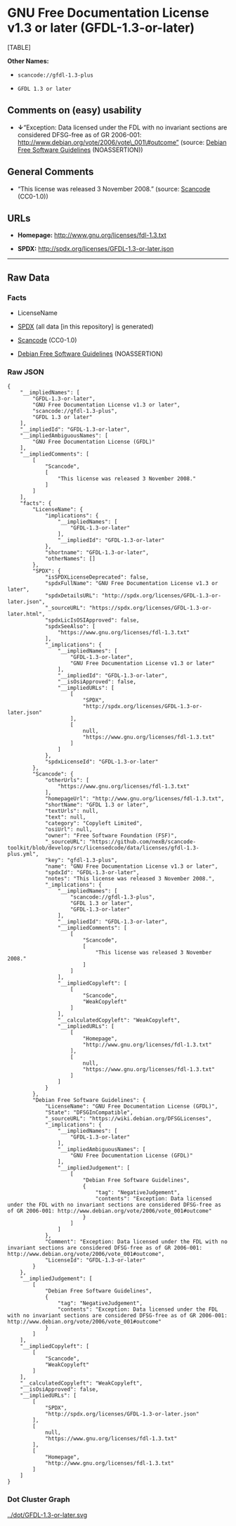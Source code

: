 GNU Free Documentation License v1.3 or later (GFDL-1.3-or-later)
================================================================

[TABLE]

**Other Names:**

-   `scancode://gfdl-1.3-plus`

-   `GFDL 1.3 or later`

Comments on (easy) usability
----------------------------

-   **↓**“Exception: Data licensed under the FDL with no invariant
    sections are considered DFSG-free as of GR 2006-001:
    http://www.debian.org/vote/2006/vote\_001\#outcome” (source: [Debian
    Free Software
    Guidelines](https://wiki.debian.org/DFSGLicenses "Debian Free Software Guidelines")
    (NOASSERTION))

General Comments
----------------

-   “This license was released 3 November 2008.” (source:
    [Scancode](https://github.com/nexB/scancode-toolkit/blob/develop/src/licensedcode/data/licenses/gfdl-1.3-plus.yml "Scancode")
    (CC0-1.0))

URLs
----

-   **Homepage:** http://www.gnu.org/licenses/fdl-1.3.txt

-   **SPDX:** http://spdx.org/licenses/GFDL-1.3-or-later.json

------------------------------------------------------------------------

Raw Data
--------

### Facts

-   LicenseName

-   [SPDX](https://spdx.org/licenses/GFDL-1.3-or-later.html "SPDX") (all
    data \[in this repository\] is generated)

-   [Scancode](https://github.com/nexB/scancode-toolkit/blob/develop/src/licensedcode/data/licenses/gfdl-1.3-plus.yml "Scancode")
    (CC0-1.0)

-   [Debian Free Software
    Guidelines](https://wiki.debian.org/DFSGLicenses "Debian Free Software Guidelines")
    (NOASSERTION)

### Raw JSON

    {
        "__impliedNames": [
            "GFDL-1.3-or-later",
            "GNU Free Documentation License v1.3 or later",
            "scancode://gfdl-1.3-plus",
            "GFDL 1.3 or later"
        ],
        "__impliedId": "GFDL-1.3-or-later",
        "__impliedAmbiguousNames": [
            "GNU Free Documentation License (GFDL)"
        ],
        "__impliedComments": [
            [
                "Scancode",
                [
                    "This license was released 3 November 2008."
                ]
            ]
        ],
        "facts": {
            "LicenseName": {
                "implications": {
                    "__impliedNames": [
                        "GFDL-1.3-or-later"
                    ],
                    "__impliedId": "GFDL-1.3-or-later"
                },
                "shortname": "GFDL-1.3-or-later",
                "otherNames": []
            },
            "SPDX": {
                "isSPDXLicenseDeprecated": false,
                "spdxFullName": "GNU Free Documentation License v1.3 or later",
                "spdxDetailsURL": "http://spdx.org/licenses/GFDL-1.3-or-later.json",
                "_sourceURL": "https://spdx.org/licenses/GFDL-1.3-or-later.html",
                "spdxLicIsOSIApproved": false,
                "spdxSeeAlso": [
                    "https://www.gnu.org/licenses/fdl-1.3.txt"
                ],
                "_implications": {
                    "__impliedNames": [
                        "GFDL-1.3-or-later",
                        "GNU Free Documentation License v1.3 or later"
                    ],
                    "__impliedId": "GFDL-1.3-or-later",
                    "__isOsiApproved": false,
                    "__impliedURLs": [
                        [
                            "SPDX",
                            "http://spdx.org/licenses/GFDL-1.3-or-later.json"
                        ],
                        [
                            null,
                            "https://www.gnu.org/licenses/fdl-1.3.txt"
                        ]
                    ]
                },
                "spdxLicenseId": "GFDL-1.3-or-later"
            },
            "Scancode": {
                "otherUrls": [
                    "https://www.gnu.org/licenses/fdl-1.3.txt"
                ],
                "homepageUrl": "http://www.gnu.org/licenses/fdl-1.3.txt",
                "shortName": "GFDL 1.3 or later",
                "textUrls": null,
                "text": null,
                "category": "Copyleft Limited",
                "osiUrl": null,
                "owner": "Free Software Foundation (FSF)",
                "_sourceURL": "https://github.com/nexB/scancode-toolkit/blob/develop/src/licensedcode/data/licenses/gfdl-1.3-plus.yml",
                "key": "gfdl-1.3-plus",
                "name": "GNU Free Documentation License v1.3 or later",
                "spdxId": "GFDL-1.3-or-later",
                "notes": "This license was released 3 November 2008.",
                "_implications": {
                    "__impliedNames": [
                        "scancode://gfdl-1.3-plus",
                        "GFDL 1.3 or later",
                        "GFDL-1.3-or-later"
                    ],
                    "__impliedId": "GFDL-1.3-or-later",
                    "__impliedComments": [
                        [
                            "Scancode",
                            [
                                "This license was released 3 November 2008."
                            ]
                        ]
                    ],
                    "__impliedCopyleft": [
                        [
                            "Scancode",
                            "WeakCopyleft"
                        ]
                    ],
                    "__calculatedCopyleft": "WeakCopyleft",
                    "__impliedURLs": [
                        [
                            "Homepage",
                            "http://www.gnu.org/licenses/fdl-1.3.txt"
                        ],
                        [
                            null,
                            "https://www.gnu.org/licenses/fdl-1.3.txt"
                        ]
                    ]
                }
            },
            "Debian Free Software Guidelines": {
                "LicenseName": "GNU Free Documentation License (GFDL)",
                "State": "DFSGInCompatible",
                "_sourceURL": "https://wiki.debian.org/DFSGLicenses",
                "_implications": {
                    "__impliedNames": [
                        "GFDL-1.3-or-later"
                    ],
                    "__impliedAmbiguousNames": [
                        "GNU Free Documentation License (GFDL)"
                    ],
                    "__impliedJudgement": [
                        [
                            "Debian Free Software Guidelines",
                            {
                                "tag": "NegativeJudgement",
                                "contents": "Exception: Data licensed under the FDL with no invariant sections are considered DFSG-free as of GR 2006-001: http://www.debian.org/vote/2006/vote_001#outcome"
                            }
                        ]
                    ]
                },
                "Comment": "Exception: Data licensed under the FDL with no invariant sections are considered DFSG-free as of GR 2006-001: http://www.debian.org/vote/2006/vote_001#outcome",
                "LicenseId": "GFDL-1.3-or-later"
            }
        },
        "__impliedJudgement": [
            [
                "Debian Free Software Guidelines",
                {
                    "tag": "NegativeJudgement",
                    "contents": "Exception: Data licensed under the FDL with no invariant sections are considered DFSG-free as of GR 2006-001: http://www.debian.org/vote/2006/vote_001#outcome"
                }
            ]
        ],
        "__impliedCopyleft": [
            [
                "Scancode",
                "WeakCopyleft"
            ]
        ],
        "__calculatedCopyleft": "WeakCopyleft",
        "__isOsiApproved": false,
        "__impliedURLs": [
            [
                "SPDX",
                "http://spdx.org/licenses/GFDL-1.3-or-later.json"
            ],
            [
                null,
                "https://www.gnu.org/licenses/fdl-1.3.txt"
            ],
            [
                "Homepage",
                "http://www.gnu.org/licenses/fdl-1.3.txt"
            ]
        ]
    }

### Dot Cluster Graph

[../dot/GFDL-1.3-or-later.svg](../dot/GFDL-1.3-or-later.svg "../dot/GFDL-1.3-or-later.svg")